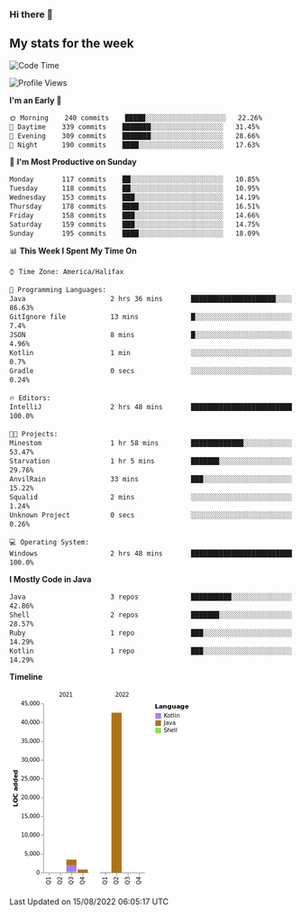 ### Hi there 👋

## My stats for the week
<!--START_SECTION:waka-->
![Code Time](http://img.shields.io/badge/Code%20Time-371%20hrs%208%20mins-blue)

![Profile Views](http://img.shields.io/badge/Profile%20Views-0-blue)

**I'm an Early 🐤** 

```text
🌞 Morning    240 commits    █████░░░░░░░░░░░░░░░░░░░░   22.26% 
🌆 Daytime    339 commits    ███████░░░░░░░░░░░░░░░░░░   31.45% 
🌃 Evening    309 commits    ███████░░░░░░░░░░░░░░░░░░   28.66% 
🌙 Night      190 commits    ████░░░░░░░░░░░░░░░░░░░░░   17.63%

```
📅 **I'm Most Productive on Sunday** 

```text
Monday       117 commits    ██░░░░░░░░░░░░░░░░░░░░░░░   10.85% 
Tuesday      118 commits    ██░░░░░░░░░░░░░░░░░░░░░░░   10.95% 
Wednesday    153 commits    ███░░░░░░░░░░░░░░░░░░░░░░   14.19% 
Thursday     178 commits    ████░░░░░░░░░░░░░░░░░░░░░   16.51% 
Friday       158 commits    ███░░░░░░░░░░░░░░░░░░░░░░   14.66% 
Saturday     159 commits    ███░░░░░░░░░░░░░░░░░░░░░░   14.75% 
Sunday       195 commits    ████░░░░░░░░░░░░░░░░░░░░░   18.09%

```


📊 **This Week I Spent My Time On** 

```text
⌚︎ Time Zone: America/Halifax

💬 Programming Languages: 
Java                     2 hrs 36 mins       █████████████████████░░░░   86.63% 
GitIgnore file           13 mins             █░░░░░░░░░░░░░░░░░░░░░░░░   7.4% 
JSON                     8 mins              █░░░░░░░░░░░░░░░░░░░░░░░░   4.96% 
Kotlin                   1 min               ░░░░░░░░░░░░░░░░░░░░░░░░░   0.7% 
Gradle                   0 secs              ░░░░░░░░░░░░░░░░░░░░░░░░░   0.24%

🔥 Editors: 
IntelliJ                 2 hrs 48 mins       █████████████████████████   100.0%

🐱‍💻 Projects: 
Minestom                 1 hr 58 mins        █████████████░░░░░░░░░░░░   53.47% 
Starvation               1 hr 5 mins         ███████░░░░░░░░░░░░░░░░░░   29.76% 
AnvilRain                33 mins             ███░░░░░░░░░░░░░░░░░░░░░░   15.22% 
Squalid                  2 mins              ░░░░░░░░░░░░░░░░░░░░░░░░░   1.24% 
Unknown Project          0 secs              ░░░░░░░░░░░░░░░░░░░░░░░░░   0.26%

💻 Operating System: 
Windows                  2 hrs 48 mins       █████████████████████████   100.0%

```

**I Mostly Code in Java** 

```text
Java                     3 repos             ██████████░░░░░░░░░░░░░░░   42.86% 
Shell                    2 repos             ███████░░░░░░░░░░░░░░░░░░   28.57% 
Ruby                     1 repo              ███░░░░░░░░░░░░░░░░░░░░░░   14.29% 
Kotlin                   1 repo              ███░░░░░░░░░░░░░░░░░░░░░░   14.29%

```


**Timeline**

![Chart not found](https://raw.githubusercontent.com/lyndseyy/lyndseyy/main/charts/bar_graph.png) 


 Last Updated on 15/08/2022 06:05:17 UTC
<!--END_SECTION:waka-->